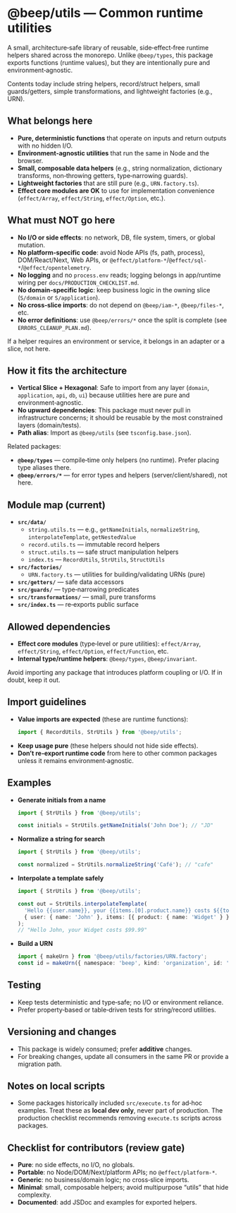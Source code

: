 # @beep/utils — Common runtime utilities

A small, architecture‑safe library of reusable, side‑effect‑free runtime helpers shared across the monorepo. Unlike `@beep/types`, this package exports functions (runtime values), but they are intentionally pure and environment‑agnostic.

Contents today include string helpers, record/struct helpers, small guards/getters, simple transformations, and lightweight factories (e.g., URN).


## What belongs here

- **Pure, deterministic functions** that operate on inputs and return outputs with no hidden I/O.
- **Environment‑agnostic utilities** that run the same in Node and the browser.
- **Small, composable data helpers** (e.g., string normalization, dictionary transforms, non‑throwing getters, type‑narrowing guards).
- **Lightweight factories** that are still pure (e.g., `URN.factory.ts`).
- **Effect core modules are OK** to use for implementation convenience (`effect/Array`, `effect/String`, `effect/Option`, etc.).


## What must NOT go here

- **No I/O or side effects**: no network, DB, file system, timers, or global mutation.
- **No platform‑specific code**: avoid Node APIs (fs, path, process), DOM/React/Next, Web APIs, or `@effect/platform-*`/`@effect/sql-*`/`@effect/opentelemetry`.
- **No logging** and no `process.env` reads; logging belongs in app/runtime wiring per `docs/PRODUCTION_CHECKLIST.md`.
- **No domain‑specific logic**: keep business logic in the owning slice (`S/domain` or `S/application`).
- **No cross‑slice imports**: do not depend on `@beep/iam-*`, `@beep/files-*`, etc.
- **No error definitions**: use `@beep/errors/*` once the split is complete (see `ERRORS_CLEANUP_PLAN.md`).

If a helper requires an environment or service, it belongs in an adapter or a slice, not here.


## How it fits the architecture

- **Vertical Slice + Hexagonal**: Safe to import from any layer (`domain`, `application`, `api`, `db`, `ui`) because utilities here are pure and environment‑agnostic.
- **No upward dependencies**: This package must never pull in infrastructure concerns; it should be reusable by the most constrained layers (domain/tests).
- **Path alias**: Import as `@beep/utils` (see `tsconfig.base.json`).

Related packages:
- **`@beep/types`** — compile‑time only helpers (no runtime). Prefer placing type aliases there.
- **`@beep/errors/*`** — for error types and helpers (server/client/shared), not here.


## Module map (current)

- **`src/data/`**
  - `string.utils.ts` — e.g., `getNameInitials`, `normalizeString`, `interpolateTemplate`, `getNestedValue`
  - `record.utils.ts` — immutable record helpers
  - `struct.utils.ts` — safe struct manipulation helpers
  - `index.ts` — `RecordUtils`, `StrUtils`, `StructUtils`
- **`src/factories/`**
  - `URN.factory.ts` — utilities for building/validating URNs (pure)
- **`src/getters/`** — safe data accessors
- **`src/guards/`** — type‑narrowing predicates
- **`src/transformations/`** — small, pure transforms
- **`src/index.ts`** — re‑exports public surface


## Allowed dependencies

- **Effect core modules** (type‑level or pure utilities): `effect/Array`, `effect/String`, `effect/Option`, `effect/Function`, etc.
- **Internal type/runtime helpers**: `@beep/types`, `@beep/invariant`.

Avoid importing any package that introduces platform coupling or I/O. If in doubt, keep it out.


## Import guidelines

- **Value imports are expected** (these are runtime functions):
  ```ts
  import { RecordUtils, StrUtils } from '@beep/utils';
  ```
- **Keep usage pure** (these helpers should not hide side effects).
- **Don’t re‑export runtime code** from here to other common packages unless it remains environment‑agnostic.


## Examples

- **Generate initials from a name**
  ```ts
  import { StrUtils } from '@beep/utils';

  const initials = StrUtils.getNameInitials('John Doe'); // "JD"
  ```

- **Normalize a string for search**
  ```ts
  import { StrUtils } from '@beep/utils';

  const normalized = StrUtils.normalizeString('Café'); // "cafe"
  ```

- **Interpolate a template safely**
  ```ts
  import { StrUtils } from '@beep/utils';

  const out = StrUtils.interpolateTemplate(
    'Hello {{user.name}}, your {{items.[0].product.name}} costs ${{total}}',
    { user: { name: 'John' }, items: [{ product: { name: 'Widget' } }], total: 99.99 }
  );
  // "Hello John, your Widget costs $99.99"
  ```

- **Build a URN**
  ```ts
  import { makeUrn } from '@beep/utils/factories/URN.factory';
  const id = makeUrn({ namespace: 'beep', kind: 'organization', id: 'org_123' });
  ```


## Testing

- Keep tests deterministic and type‑safe; no I/O or environment reliance.
- Prefer property‑based or table‑driven tests for string/record utilities.


## Versioning and changes

- This package is widely consumed; prefer **additive** changes.
- For breaking changes, update all consumers in the same PR or provide a migration path.


## Notes on local scripts

- Some packages historically included `src/execute.ts` for ad‑hoc examples. Treat these as **local dev only**, never part of production. The production checklist recommends removing `execute.ts` scripts across packages.


## Checklist for contributors (review gate)

- **Pure**: no side effects, no I/O, no globals.
- **Portable**: no Node/DOM/Next/platform APIs; no `@effect/platform-*`.
- **Generic**: no business/domain logic; no cross‑slice imports.
- **Minimal**: small, composable helpers; avoid multipurpose “utils” that hide complexity.
- **Documented**: add JSDoc and examples for exported helpers.
